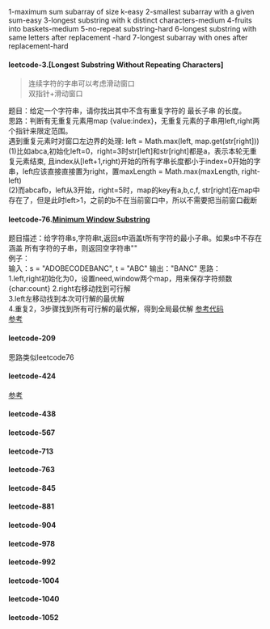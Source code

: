 1-maximum sum subarray of size k-easy
2-smallest subarray with a given sum-easy
3-longest substring with k distinct characters-medium
4-fruits into baskets-medium
5-no-repeat substring-hard
6-longest substring with same letters after replacement -hard
7-longest subarray with ones after replacement-hard
#### leetcode-3.[Longest Substring Without Repeating Characters]
>连续字符的字串可以考虑滑动窗口  
>双指针+滑动窗口

题目：给定一个字符串，请你找出其中不含有重复字符的 最长子串 的长度。  
思路：判断有无重复元素用map {value:index}，无重复元素的子串用left,right两个指针来限定范围。  
遇到重复元素时对窗口左边界的处理: left = Math.max(left, map.get(str[right]))  
  (1)比如abca,初始化left=0，right=3时str[left]和str[right]都是a，表示本轮无重复元素结束, 且index从[left+1,right)开始的所有字串长度都小于index=0开始的字串，left应该直接直接置为right，置maxLength = Math.max(maxLength, right-left)  
  (2)而abcafb，left从3开始，right=5时，map的key有a,b,c,f, str[right]在map中存在了，但是此时left>1，之前的b不在当前窗口中，所以不需要把当前窗口截断  
#### leetcode-76.[Minimum Window Substring](https://leetcode-cn.com/problems/minimum-window-substring/)
题目描述：给字符串s,字符串t,返回s中涵盖t所有字符的最小子串。如果s中不存在涵盖 所有字符的子串，则返回空字符串""  
例子：  
输入：s = "ADOBECODEBANC", t = "ABC"
输出："BANC" 
思路：  
1.left,right初始化为0，设置need,window两个map，用来保存字符频数{char:count}
2.right右移动找到可行解  
3.left左移动找到本次可行解的最优解  
4.重复2，3步骤找到所有可行解的最优解，得到全局最优解
[参考代码](https://leetcode-cn.com/submissions/detail/140923136/)  
[参考](https://leetcode-cn.com/problems/minimum-window-substring/solution/76-zui-xiao-fu-gai-zi-chuan-hua-dong-chu-9ju0/)
#### leetcode-209
思路类似leetcode76
#### leetcode-424
[参考](https://leetcode-cn.com/problems/longest-repeating-character-replacement/solution/tan-xin-de-hua-dong-chuang-kou-si-lu-qing-xi-dai-m/)
#### leetcode-438
#### leetcode-567
#### leetcode-713
#### leetcode-763
#### leetcode-845
#### leetcode-881
#### leetcode-904
#### leetcode-978
#### leetcode-992
#### leetcode-1004
#### leetcode-1040
#### leetcode-1052